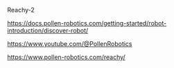 Reachy-2 

https://docs.pollen-robotics.com/getting-started/robot-introduction/discover-robot/

https://www.youtube.com/@PollenRobotics

https://www.pollen-robotics.com/reachy/

